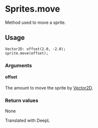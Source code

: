 # Sprites.move

Method used to move a sprite.

## Usage

```
Vector2D: offset(2.0, -2.0);
sprite.move(offset);
```

### Arguments

#### offset

The amount to move the sprite by [Vector2D](/lib/math/vec2).

### Return values

None

Translated with DeepL